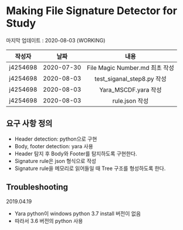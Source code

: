 # Making File Signature Detector for Study

마지막 업데이트 : 2020-08-03 (WORKING)

| 작성자 | 날짜 | 내용 |
|:--------:|:--------:|:--------:|
| j4254698 | 2020-07-30 | File Magic Number.md 최초 작성 |
| j4254698 | 2020-08-03 | test_siganal_step8.py 작성 |
| j4254698 | 2020-08-03 | Yara_MSCDF.yara 작성 |
| j4254698 | 2020-08-03 | rule.json 작성 |

## 요구 사항 정의
* Header detection: python으로 구현
* Body, footer detection: yara 사용
* Header 탐지 후 Body와 Footer를 탐지하도록 구현한다.
* Signature rule은 json 형식으로 작성
* Signature rule을 메모리로 읽어들일 때 Tree 구조를 형성하도록 한다.


## Troubleshooting

2019.04.19
* Yara python이 windows python 3.7 install 버전이 없음
* 따라서 3.6 버전의 python 사용
